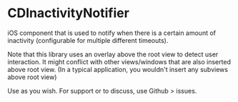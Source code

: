 CDInactivityNotifier
====================

iOS component that is used to notify when there is a certain amount of inactivity (configurable for multiple different timeouts).

Note that this library uses an overlay above the root view to detect user interaction. It might conflict with other views/windows that are also inserted above root view. (In a typical application, you wouldn't insert any subviews above root view)

Use as you wish. For support or to discuss, use Github > issues.